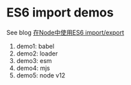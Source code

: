 # ES6 import demos

See blog [在Node中使用ES6 import/export](https://blog.neail.xyz/2019/08/10/use-es6-import-in-node/)

1. demo1: babel
2. demo2: loader
3. demo3: esm
4. demo4: mjs
5. demo5: node v12


